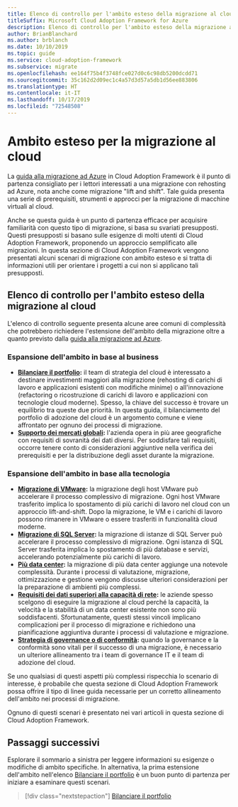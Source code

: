 ```yaml
---
title: Elenco di controllo per l'ambito esteso della migrazione al cloud
titleSuffix: Microsoft Cloud Adoption Framework for Azure
description: Elenco di controllo per l'ambito esteso della migrazione al cloud
author: BrianBlanchard
ms.author: brblanch
ms.date: 10/10/2019
ms.topic: guide
ms.service: cloud-adoption-framework
ms.subservice: migrate
ms.openlocfilehash: ee164f75b4f3748fce027d0c6c98db5200dcdd71
ms.sourcegitcommit: 35c162d2d09ec1c4a57d3d57a5db1d56ee883806
ms.translationtype: HT
ms.contentlocale: it-IT
ms.lasthandoff: 10/17/2019
ms.locfileid: "72548508"
---
```

# <a name="expanded-scope-for-cloud-migration"></a>Ambito esteso per la migrazione al cloud

La [guida alla migrazione ad Azure](../azure-migration-guide/index.md) in Cloud Adoption Framework è il punto di partenza consigliato per i lettori interessati a una migrazione con rehosting ad Azure, nota anche come migrazione "lift and shift". Tale guida presenta una serie di prerequisiti, strumenti e approcci per la migrazione di macchine virtuali al cloud.

Anche se questa guida è un punto di partenza efficace per acquisire familiarità con questo tipo di migrazione, si basa su svariati presupposti. Questi presupposti si basano sulle esigenze di molti utenti di Cloud Adoption Framework, proponendo un approccio semplificato alle migrazioni. In questa sezione di Cloud Adoption Framework vengono presentati alcuni scenari di migrazione con ambito esteso e si tratta di informazioni utili per orientare i progetti a cui non si applicano tali presupposti.

## <a name="cloud-migration-expanded-scope-checklist"></a>Elenco di controllo per l'ambito esteso della migrazione al cloud

L'elenco di controllo seguente presenta alcune aree comuni di complessità che potrebbero richiedere l'estensione dell'ambito della migrazione oltre a quanto previsto dalla [guida alla migrazione ad Azure](../azure-migration-guide/index.md).

### <a name="business-driven-scope-expansion"></a>Espansione dell'ambito in base al business

- **[Bilanciare il portfolio](./balance-the-portfolio.md):** il team di strategia del cloud è interessato a destinare investimenti maggiori alla migrazione (rehosting di carichi di lavoro e applicazioni esistenti con modifiche minime) o all'innovazione (refactoring o ricostruzione di carichi di lavoro e applicazioni con tecnologie cloud moderne). Spesso, la chiave del successo è trovare un equilibrio tra queste due priorità. In questa guida, il bilanciamento del portfolio di adozione del cloud è un argomento comune e viene affrontato per ognuno dei processi di migrazione.
- **[Supporto dei mercati globali](../../decision-guides/regions/index.md):** l'azienda opera in più aree geografiche con requisiti di sovranità dei dati diversi. Per soddisfare tali requisiti, occorre tenere conto di considerazioni aggiuntive nella verifica dei prerequisiti e per la distribuzione degli asset durante la migrazione.

### <a name="technology-driven-scope-expansion"></a>Espansione dell'ambito in base alla tecnologia

- **[Migrazione di VMware](./vmware-host.md):** la migrazione degli host VMware può accelerare il processo complessivo di migrazione. Ogni host VMware trasferito implica lo spostamento di più carichi di lavoro nel cloud con un approccio lift-and-shift. Dopo la migrazione, le VM e i carichi di lavoro possono rimanere in VMware o essere trasferiti in funzionalità cloud moderne.
- **[Migrazione di SQL Server](./sql-migration.md):** la migrazione di istanze di SQL Server può accelerare il processo complessivo di migrazione. Ogni istanza di SQL Server trasferita implica lo spostamento di più database e servizi, accelerando potenzialmente più carichi di lavoro.
- **[Più data center](./multiple-datacenters.md):** la migrazione di più data center aggiunge una notevole complessità. Durante i processi di valutazione, migrazione, ottimizzazione e gestione vengono discusse ulteriori considerazioni per la preparazione di ambienti più complessi.
- **[Requisiti dei dati superiori alla capacità di rete](./network-capacity-exceeded.md):** le aziende spesso scelgono di eseguire la migrazione al cloud perché la capacità, la velocità e la stabilità di un data center esistente non sono più soddisfacenti. Sfortunatamente, questi stessi vincoli implicano complicazioni per il processo di migrazione e richiedono una pianificazione aggiuntiva durante i processi di valutazione e migrazione.
- **[Strategia di governance o di conformità](./governance-or-compliance.md):** quando la governance e la conformità sono vitali per il successo di una migrazione, è necessario un ulteriore allineamento tra i team di governance IT e il team di adozione del cloud.

Se uno qualsiasi di questi aspetti più complessi rispecchia lo scenario di interesse, è probabile che questa sezione di Cloud Adoption Framework possa offrire il tipo di linee guida necessarie per un corretto allineamento dell'ambito nei processi di migrazione.

Ognuno di questi scenari è presentato nei vari articoli in questa sezione di Cloud Adoption Framework.

## <a name="next-steps"></a>Passaggi successivi

Esplorare il sommario a sinistra per leggere informazioni su esigenze o modifiche di ambito specifiche. In alternativa, la prima estensione dell'ambito nell'elenco [Bilanciare il portfolio](./balance-the-portfolio.md) è un buon punto di partenza per iniziare a esaminare questi scenari.

> [!div class="nextstepaction"]
> [Bilanciare il portfolio](./balance-the-portfolio.md)
